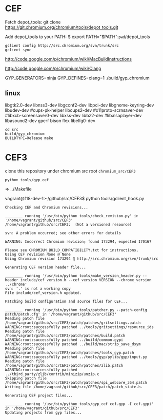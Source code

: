 # CEF

Fetch depot_tools: 
    git clone https://git.chromium.org/chromium/tools/depot_tools.git

Add depot_tools to your PATH:
$ export PATH="$PATH":`pwd`/depot_tools



    gclient config http://src.chromium.org/svn/trunk/src
    gclient sync

http://code.google.com/p/chromium/wiki/MacBuildInstructions

http://code.google.com/p/chromium/wiki/Clang


GYP_GENERATORS=ninja GYP_DEFINES=clang=1 ./build/gyp_chromium

## linux

libgtk2.0-dev
libnss3-dev
libgconf2-dev
libpci-dev
libgnome-keyring-dev
libudev-dev
#cups-pk-helper
libcups2-dev
#x11proto-scrnsaver-dev
#libxcb-screensaver0-dev
libxss-dev
libbz2-dev
#libalsaplayer-dev
libasound2-dev
gperf
bison
flex
libelfg0-dev

    cd src
    build/gyp_chromium
    BUILDTYPE=Release make


# CEF3

clone this repository under chromium src root `chromium_src/CEF3`


    python tools/gyp_cef


=> ../Makefile

 
vagrant@f18-dev-1:~/github/src/CEF3$ python tools/gclient_hook.py 

    Checking CEF and Chromium revisions...

    ________ running '/usr/bin/python tools/check_revision.py' in '/home/vagrant/github/src/CEF3'
    /home/vagrant/github/src/CEF3:  (Not a versioned resource)

    svn: A problem occurred; see other errors for details

    WARNING: Incorrect Chromium revision; found 173294, expected 170167

    Please see CHROMIUM_BUILD_COMPATIBILITY.txt for instructions.
    Using CEF revision None @ None
    Using Chromium revision 173294 @ http://src.chromium.org/svn/trunk/src

    Generating CEF version header file...

    ________ running '/usr/bin/python tools/make_version_header.py --header include/cef_version.h --cef_version VERSION --chrome_version ../chrome'
    svn: '.' is not a working copy
    File include/cef_version.h updated.

    Patching build configuration and source files for CEF...

    ________ running '/usr/bin/python tools/patcher.py --patch-config patch/patch.cfg' in '/home/vagrant/github/src/CEF3'
    Reading patch file /home/vagrant/github/src/CEF3/patch/patches/gritsettings.patch
    WARNING:root:successfully patched ../tools/gritsettings/resource_ids
    Reading patch file /home/vagrant/github/src/CEF3/patch/patches/build.patch
    WARNING:root:successfully patched ../build/common.gypi
    WARNING:root:successfully patched ../build/mac/strip_save_dsym
    Reading patch file /home/vagrant/github/src/CEF3/patch/patches/tools_gyp.patch
    WARNING:root:successfully patched ../tools/gyp/pylib/gyp/input.py
    Reading patch file /home/vagrant/github/src/CEF3/patch/patches/zlib.patch
    WARNING:root:successfully patched ../third_party/zlib/contrib/minizip/unzip.c
    Skipping patch file /home/vagrant/github/src/CEF3/patch/patches/spi_webcore_364.patch
    Writing file /home/vagrant/github/src/CEF3/patch/patch_state.h.

    Generating CEF project files...

    ________ running '/usr/bin/python tools/gyp_cef cef.gyp -I cef.gypi' in '/home/vagrant/github/src/CEF3'
    Updating projects from gyp files...
    
